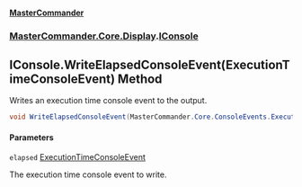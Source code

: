 #### [MasterCommander](MasterCommander.md 'MasterCommander')
### [MasterCommander.Core.Display](MasterCommander.md#MasterCommander.Core.Display 'MasterCommander.Core.Display').[IConsole](IConsole.md 'MasterCommander.Core.Display.IConsole')

## IConsole.WriteElapsedConsoleEvent(ExecutionTimeConsoleEvent) Method

Writes an execution time console event to the output.

```csharp
void WriteElapsedConsoleEvent(MasterCommander.Core.ConsoleEvents.ExecutionTimeConsoleEvent elapsed);
```
#### Parameters

<a name='MasterCommander.Core.Display.IConsole.WriteElapsedConsoleEvent(MasterCommander.Core.ConsoleEvents.ExecutionTimeConsoleEvent).elapsed'></a>

`elapsed` [ExecutionTimeConsoleEvent](ExecutionTimeConsoleEvent.md 'MasterCommander.Core.ConsoleEvents.ExecutionTimeConsoleEvent')

The execution time console event to write.